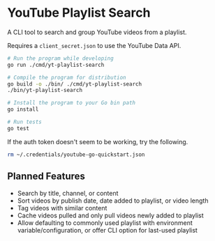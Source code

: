 # YouTube Playlist Search

A CLI tool to search and group YouTube videos from a playlist.

Requires a `client_secret.json` to use the YouTube Data API.

```sh
# Run the program while developing
go run ./cmd/yt-playlist-search

# Compile the program for distribution
go build -o ./bin/ ./cmd/yt-playlist-search
./bin/yt-playlist-search

# Install the program to your Go bin path
go install

# Run tests
go test
```

If the auth token doesn't seem to be working, try the following.

```sh
rm ~/.credentials/youtube-go-quickstart.json
```

## Planned Features

* Search by title, channel, or content
* Sort videos by publish date, date added to playlist, or video length
* Tag videos with similar content
* Cache videos pulled and only pull videos newly added to playlist
* Allow defaulting to commonly used playlist with environment variable/configuration, or offer CLI option for last-used playlist
